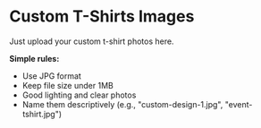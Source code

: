 # Custom T-Shirts Images

Just upload your custom t-shirt photos here.

**Simple rules:**
- Use JPG format
- Keep file size under 1MB
- Good lighting and clear photos
- Name them descriptively (e.g., "custom-design-1.jpg", "event-tshirt.jpg")
